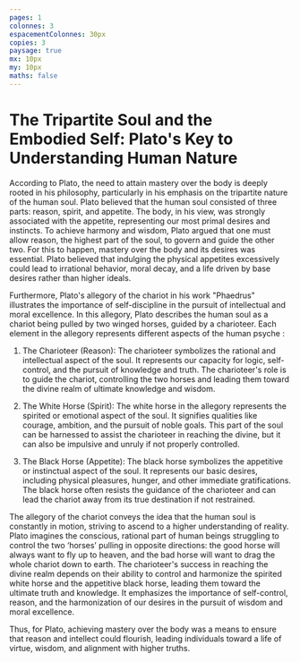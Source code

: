 ```yaml
---
pages: 1
colonnes: 3
espacementColonnes: 30px
copies: 3
paysage: true
mx: 10px
my: 10px
maths: false
---
```


# The Tripartite Soul and the Embodied Self: Plato's Key to Understanding Human Nature

According to Plato, the need to attain mastery over the body is deeply rooted in his philosophy, particularly in his emphasis on the tripartite nature of the human soul. Plato believed that the human soul consisted of three parts: reason, spirit, and appetite. The body, in his view, was strongly associated with the appetite, representing our most primal desires and instincts. To achieve harmony and wisdom, Plato argued that one must allow reason, the highest part of the soul, to govern and guide the other two. For this to happen, mastery over the body and its desires was essential. Plato believed that indulging the physical appetites excessively could lead to irrational behavior, moral decay, and a life driven by base desires rather than higher ideals.

Furthermore, Plato's allegory of the chariot in his work "Phaedrus" illustrates the importance of self-discipline in the pursuit of intellectual and moral excellence. In this allegory, Plato describes the human soul as a chariot being pulled by two winged horses, guided by a charioteer. Each element in the allegory represents different aspects of the human psyche :

1. The Charioteer (Reason): The charioteer symbolizes the rational and intellectual aspect of the soul. It represents our capacity for logic, self-control, and the pursuit of knowledge and truth. The charioteer's role is to guide the chariot, controlling the two horses and leading them toward the divine realm of ultimate knowledge and wisdom.

2. The White Horse (Spirit): The white horse in the allegory represents the spirited or emotional aspect of the soul. It signifies qualities like courage, ambition, and the pursuit of noble goals. This part of the soul can be harnessed to assist the charioteer in reaching the divine, but it can also be impulsive and unruly if not properly controlled.

3. The Black Horse (Appetite): The black horse symbolizes the appetitive or instinctual aspect of the soul. It represents our basic desires, including physical pleasures, hunger, and other immediate gratifications. The black horse often resists the guidance of the charioteer and can lead the chariot away from its true destination if not restrained.

The allegory of the chariot conveys the idea that the human soul is constantly in motion, striving to ascend to a higher understanding of reality. Plato imagines the conscious, rational part of human beings struggling to control the two ‘horses’ pulling in opposite directions: the good horse will always want to fly up to heaven, and the bad horse will want to drag the whole chariot down to earth. The charioteer's success in reaching the divine realm depends on their ability to control and harmonize the spirited white horse and the appetitive black horse, leading them toward the ultimate truth and knowledge. It emphasizes the importance of self-control, reason, and the harmonization of our desires in the pursuit of wisdom and moral excellence.

Thus, for Plato, achieving mastery over the body was a means to ensure that reason and intellect could flourish, leading individuals toward a life of virtue, wisdom, and alignment with higher truths.
